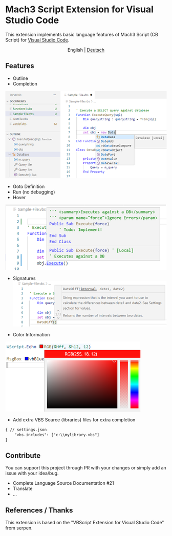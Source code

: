 # Mach3 Script Extension for Visual Studio Code
This extension implements basic language features of Mach3 Script (CB Script) for [Visual Studio Code](https://code.visualstudio.com/).

<p align="center">
  <span>English</span> | 
  <a href="./README.de.md">Deutsch</a>
</p>

## Features
- Outline
- Completion

![Outline](assets/docs/Completion-And-Outline.png)
- Goto Definition
- Run (no debugging)
- Hover 

![Hover](assets/docs/Hover.png)

- Signatures
![Hover](assets/docs/Signature.png)

- Color Information

![Hover](assets/docs/ColorProvider.png)

- Add extra VBS Source (libraries) files for extra completion
```
{ // settings.json
    "vbs.includes": ["c:\\mylibrary.vbs"]
}
```

## Contribute
You can support this project through PR with your changes or simply add an issue with your idea/bug.
- Complete Language Source Documentation #21
- Translate
- ...

## References / Thanks
This extension is based on the "VBScript Extension for Visual Studio Code" from serpen.
